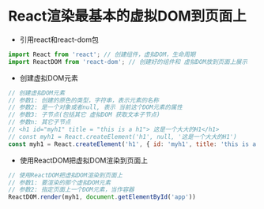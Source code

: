 # React渲染最基本的虚拟DOM到页面上  
* 引用react和react-dom包  
```js
import React from 'react'; // 创建组件，虚拟DOM，生命周期
import ReactDOM from 'react-dom'; // 创建好的组件和 虚拟DOM放到页面上展示  
```
* 创建虚拟DOM元素  
```js
// 创建虚拟DOM元素  
// 参数1: 创建的原色的类型，字符串，表示元素的名称
// 参数2: 是一个对象或者null, 表示 当前这个DOM元素的属性  
// 参数3: 子节点(包括其它 虚拟DOM 获取文本子节点)
// 参数n: 其它子节点
// <h1 id="myh1" title = "this is a h1"> 这是一个大大的H1</h1>
// const myh1 = React.createElement('h1', null, '这是一个大大的H1')
const myh1 = React.createElement('h1', { id: 'myh1', title: 'this is a h1' }, '这是一个大大的H1')
```

* 使用ReactDOM把虚拟DOM渲染到页面上 
```js
// 使用ReactDOM把虚拟DOM渲染到页面上 
// 参数1: 要渲染的那个虚拟DOM元素  
// 参数2: 指定页面上一个DOM元素，当作容器
ReactDOM.render(myh1, document.getElementById('app'))
```